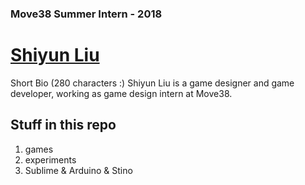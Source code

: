 ### Move38 Summer Intern - 2018
# [Shiyun Liu](http://www.vanillaliu.com)
Short Bio (280 characters :)
Shiyun Liu is a game designer and game developer, working as game design intern at Move38.

## Stuff in this repo
1. games
2. experiments
3. Sublime & Arduino & Stino
